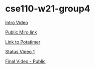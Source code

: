 # cse110-w21-group4

<a href="https://www.youtube.com/watch?v=Gd6j-zVnezI&feature=youtu.be" target="_blank">Intro Video</a>

<a href="https://miro.com/app/board/o9J_lX_m1Ts=/" target="_blank">Public Miro link</a>

<a href="https://alexischen99.github.io/cse110-w21-group4/source/potato.html" target="_blank">Link to Potatimer</a>

[Status Video 1](https://www.youtube.com/watch?v=rHYlFTZ3qxw&feature=youtu.be)

[Final Video - Public](https://www.youtube.com/watch?v=gdThl75jBeM)
